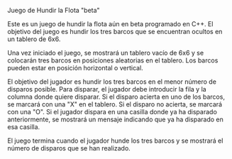 Juego de Hundir la Flota "beta"

Este es un juego de hundir la flota aún en beta programado en C++. El objetivo del juego es hundir los tres barcos que se encuentran ocultos en un tablero de 6x6.


Una vez iniciado el juego, se mostrará un tablero vacío de 6x6 y se colocarán tres barcos en posiciones aleatorias en el tablero. Los barcos pueden estar en posición horizontal o vertical.

El objetivo del jugador es hundir los tres barcos en el menor número de disparos posible. Para disparar, el jugador debe introducir la fila y la columna donde quiere disparar. Si el disparo acierta en uno de los barcos, se marcará con una "X" en el tablero. Si el disparo no acierta, se marcará con una "O". Si el jugador dispara en una casilla donde ya ha disparado anteriormente, se mostrará un mensaje indicando que ya ha disparado en esa casilla.

El juego termina cuando el jugador hunde los tres barcos y se mostrará el número de disparos que se han realizado.

